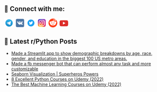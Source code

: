 ## 🔎 Connect with me:
[<img src="https://github.com/bullbesh/bullbesh/blob/main/images/Telegram.png" width="32" height="32" />](https://t.me/bullbesh)
[<img src="https://github.com/bullbesh/bullbesh/blob/main/images/VK.png" width="32" height="32" />](https://vk.com/bullbesh)
[<img src="https://github.com/bullbesh/bullbesh/blob/main/images/Twitter.png" width="32" height="32" />](https://twitter.com/bullbesh1)
[<img src="https://github.com/bullbesh/bullbesh/blob/main/images/Instagram.png" width="32" height="32" />](https://www.instagram.com/bullbesh)
[<img src="https://github.com/bullbesh/bullbesh/blob/main/images/Reddit.png" width="32" height="32" />](https://www.reddit.com/user/bullbesh)
[<img src="https://github.com/bullbesh/bullbesh/blob/main/images/YouTube.png" width="32" height="32" />](https://www.youtube.com/channel/UCtfjRs6uzgq5mfm8S06WTcg)

## 📕 Latest r/Python Posts
<!-- BLOG-POST-LIST:START -->
- [Made a Streamlit app to show demographic breakdowns by age, race, gender, and education in the biggest 100 US metro areas.](https://www.reddit.com/r/Python/comments/y4jdh7/made_a_streamlit_app_to_show_demographic/)
- [Made a fb messenger bot that can perform almost any task and more customizable](https://www.reddit.com/r/Python/comments/y4iopk/made_a_fb_messenger_bot_that_can_perform_almost/)
- [Seaborn Visualization | Superheros Powers](https://www.reddit.com/r/Python/comments/y4inct/seaborn_visualization_superheros_powers/)
- [8 Excellent Python Courses on Udemy &lpar;2022&rpar;](https://www.reddit.com/r/Python/comments/y4ig47/8_excellent_python_courses_on_udemy_2022/)
- [The Best Machine Learning Courses on Udemy &lpar;2022&rpar;](https://www.reddit.com/r/Python/comments/y4ib2o/the_best_machine_learning_courses_on_udemy_2022/)
<!-- BLOG-POST-LIST:END -->
